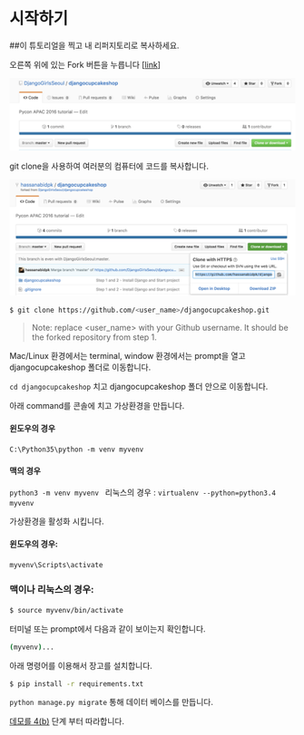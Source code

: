 # 시작하기

##이 튜토리얼을 찍고 내 리퍼지토리로 복사하세요.

오른쪽 위에 있는 Fork 버튼을 누릅니다 [[link](https://github.com/djangogirlscodecamp/djangocupcakeshop)]

![](fork_djangocupcakeshop.png)

git clone을 사용하여 여러분의 컴퓨터에 코드를 복사합니다.

![](clone_djangocupcake.png)

```bash 
$ git clone https://github.com/<user_name>/djangocupcakeshop.git

```

  > Note: replace <user_name> with your Github username. It should be the forked repository from step 1. 


Mac/Linux 환경에서는 terminal, window 환경에서는 prompt을 열고 djangocupcakeshop 폴더로 이동합니다.

`cd djangocupcakeshop` 치고 djangocupcakeshop 폴더 안으로 이동합니다.


아래 command를 콘솔에 치고 가상환경을 만듭니다.

#### 윈도우의 경우 
```C:\Python35\python -m venv myvenv``` 
#### 맥의 경우 
```python3 -m venv myvenv ```
리눅스의 경우 : 
```virtualenv --python=python3.4 myvenv```

가상환경을 활성화 시킵니다. 

#### 윈도우의 경우: 
```bash
myvenv\Scripts\activate 
``` 

### 맥이나 리눅스의 경우: 

```bash
$ source myvenv/bin/activate
``` 

터미널 또는 prompt에서 다음과 같이 보이는지 확인합니다.

```bash 
(myvenv)... 
```

아래 명령어를 이용해서 장고를 설치합니다. 


```bash
$ pip install -r requirements.txt
```

`python manage.py migrate` 통해 데이터 베이스를 만듭니다.


[데모를 4(b)](demo.md) 단계 부터 따라합니다.
